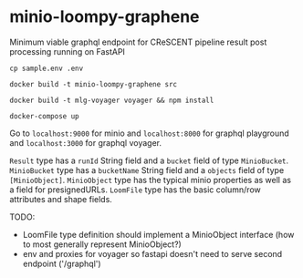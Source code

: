# minio-loompy-graphene
Minimum viable graphql endpoint for CReSCENT pipeline result post processing running on FastAPI

`cp sample.env .env`

`docker build -t minio-loompy-graphene src`

`docker build -t mlg-voyager voyager && npm install`

`docker-compose up`

Go to `localhost:9000` for minio and `localhost:8000` for graphql playground and `localhost:3000` for graphql voyager.

`Result` type has a `runId` String field and a `bucket` field of type `MinioBucket`.
`MinioBucket` type has a `bucketName` String field and a `objects` field of type `[MinioObject]`.
`MinioObject` type has the typical minio properties as well as a field for presignedURLs.
`LoomFile` type has the basic column/row attributes and shape fields.


TODO:
  - LoomFile type definition should implement a MinioObject interface (how to most generally represent MinioObject?)
  - env and proxies for voyager so fastapi doesn't need to serve second endpoint ('/graphql')
